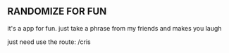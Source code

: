 ## RANDOMIZE FOR FUN
it's a app for fun.
just take a phrase from my friends and makes you laugh


just need use the route:
/cris
